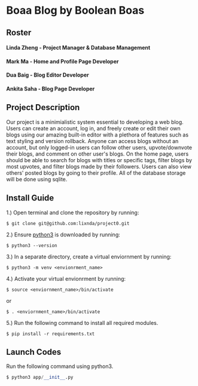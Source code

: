 # Boaa Blog by Boolean Boas

## Roster

#### Linda Zheng - Project Manager & Database Management

#### Mark Ma - Home and Profile Page Developer

#### Dua Baig - Blog Editor Developer

#### Ankita Saha - Blog Page Developer

## Project Description

Our project is a minimialistic system essential to developing a web blog. Users can create an account, log in, and freely create or edit their own blogs using our amazing
built-in editor with a plethora of features such as text styling and version rollback. Anyone can access blogs without an account, but only logged-in users can follow other users, upvote/downvote their blogs, 
and comment on other user's blogs. On the home page, users should be able to search for blogs with titles or specific tags, filter blogs by most upvotes,
and filter blogs made by their followers. Users can also view others' posted blogs by going to their profile. All of the database storage will be done using sqlite.

## Install Guide

1.) Open terminal and clone the repository by running:
```
$ git clone git@github.com:lixnda/project0.git
```
2.) Ensure [python3](https://www.python.org/downloads/) is downloaded by running:
```
$ python3 --version
```
3.) In a separate directory, create a virtual enviornment by running:
```
$ python3 -m venv <envionrment_name>
```
4.) Activate your virtual envionrment by running:
```
$ source <enviornment_name>/bin/activate
```
or
```
$ . <enviornment_name>/bin/activate
```
5.) Run the following command to install all required modules.

```
$ pip install -r requirements.txt
```

## Launch Codes

Run the following command using python3.

```py
$ python3 app/__init__.py
```


